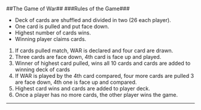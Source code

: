 
##The Game of War##
###Rules of the Game###

- Deck of cards are shuffled and divided in two (26 each player).
- One card is pulled and put face down.
- Highest number of cards wins.
- Winning player claims cards.

1. If cards pulled match, WAR is declared and four card are drawn.
2. Three cards are face down, 4th card is face up and played.
3. Winner of highest card pulled, wins all 10 cards and cards are added to winning deck of cards
4. If WAR is played by the 4th card compared, four more cards are pulled 3 are face down, 4th one is face up and compared.
5. Highest card wins and cards are added to player deck.
6. Once a player has no more cards, the other player wins the game.

---
